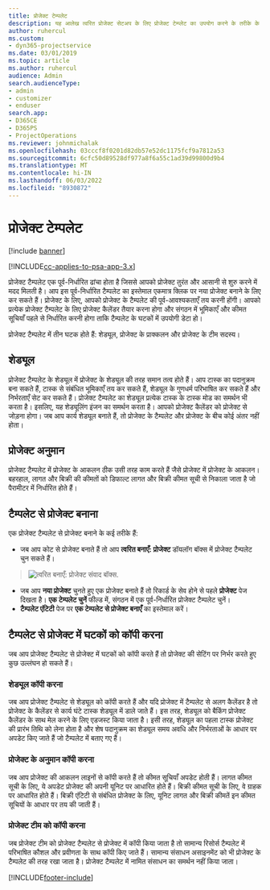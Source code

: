 ```yaml
---
title: प्रोजेक्ट टेम्पलेट
description: यह आलेख त्वरित प्रोजेक्ट सेटअप के लिए प्रोजेक्ट टेम्प्लेट का उपयोग करने के तरीके के बारे में जानकारी प्रदान करता है।
author: ruhercul
ms.custom:
- dyn365-projectservice
ms.date: 03/01/2019
ms.topic: article
ms.author: ruhercul
audience: Admin
search.audienceType:
- admin
- customizer
- enduser
search.app:
- D365CE
- D365PS
- ProjectOperations
ms.reviewer: johnmichalak
ms.openlocfilehash: 03cccf8f0201d82db57e52dc1175fcf9a7812a53
ms.sourcegitcommit: 6cfc50d89528df977a8f6a55c1ad39d99800d9b4
ms.translationtype: MT
ms.contentlocale: hi-IN
ms.lasthandoff: 06/03/2022
ms.locfileid: "8930872"
---
```

# <a name="project-templates"></a>प्रोजेक्ट टेम्पलेट 

[!include [banner](../includes/psa-now-project-operations.md)]

[!INCLUDE[cc-applies-to-psa-app-3.x](../includes/cc-applies-to-psa-app-3x.md)]

प्रोजेक्ट टैम्पलेट एक पूर्व-निर्धारित ढांचा होता है जिससे आपको प्रोजेक्ट तुरंत और आसानी से शुरु करने में मदद मिलती है। आप इस पूर्व-निर्धारित टैम्पलेट का इस्तेमाल एकमात्र क्लिक पर नया प्रोजेक्ट बनाने के लिए कर सकते हैं। प्रोजेक्ट के लिए, आपको प्रोजेक्ट के टैम्पलेट की पूर्व-आवश्यकताएँ तय करनी होंगी। आपको प्रत्येक प्रोजेक्ट टैम्पलेट के लिए प्रोजेक्ट कैलेंडर तैयार करना होगा और संगठन में भूमिकाएँ और कीमत सूचियाँ पहले से निर्धारित करनी होगा ताकि टैम्पलेट के घटकों में उपयोगी डेटा हो।

प्रोजेक्ट टैम्पलेट में तीन घटक होते हैं: शेड्यूल, प्रोजेक्ट के प्राक्कलन और प्रोजेक्ट के टीम सदस्य।

## <a name="schedule"></a>शेड्यूल

प्रोजेक्ट टैम्पलेट के शेड्यूल में प्रोजेक्ट के शेड्यूल की तरह समान तत्व होते हैं। आप टास्क का पदानुक्रम बना सकते हैं, टास्क से संबंधित भूमिकाएँ तय कर सकते हैं, शेड्यूल के गुणधर्म परिभाषित कर सकते हैं और निर्भरताएँ सेट कर सकते हैं। प्रोजेक्ट टैम्पलेट का शेड्यूल प्रत्येक टास्क के टास्क मोड का समर्थन भी करता है। इसलिए, यह शेड्यूलिंग इंजन का समर्थन करता है। आपको प्रोजेक्ट कैलेंडर को प्रोजेक्ट से जोड़ना होगा। जब आप कार्य शेड्यूल बनाते हैं, तो प्रोजेक्ट के टैम्पलेट और प्रोजेक्ट के बीच कोई अंतर नहीं होता।

## <a name="project-estimates"></a>प्रोजेक्ट अनुमान

प्रोजेक्ट टैम्पलेट में प्रोजेक्ट के आकलन ठीक उसी तरह काम करते हैं जैसे प्रोजेक्ट में प्रोजेक्ट के आकलन। बहरहाल, लागत और बिक्री की कीमतों को डिफाल्ट लागत और बिक्री कीमत सूची से निकाला जाता है जो पैरामीटर में निर्धारित होते हैं।

## <a name="creating-a-project-from-a-template"></a>टैम्पलेट से प्रोजेक्ट बनाना
 
एक प्रोजेक्ट टैम्पलेट से प्रोजेक्ट बनाने के कई तरीके हैं:

- जब आप कोट से प्रोजेक्ट बनाते हैं तो आप **त्वरित बनाएँ: प्रोजेक्ट** डॉयलॉग बॉक्स में प्रोजेक्ट टैम्पलेट चुन सकते हैं।

> ![त्वरित बनाएँ: प्रोजेक्ट संवाद बॉक्स.](media/project-11.png)

- जब आप **नया प्रोजेक्ट** चुनते हुए एक प्रोजेक्ट बनाते हैं तो रिकार्ड के सेव होने से पहले **प्रोजेक्ट** पेज दिखता है। **एक टेम्पलेट चुनें** फील्ड में, संगठन में एक पूर्व-निर्धारित प्रोजेक्ट टैम्पलेट चुनें।
- **टैम्पलेट एंटिटी** पेज पर **एक टेम्पलेट से प्रोजेक्ट बनाएँ** का इस्तेमाल करें।

## <a name="copying-components-of-template-to-project"></a>टैम्पलेट से प्रोजेक्ट में घटकों को कॉपी करना

जब आप प्रोजेक्ट टैम्पलेट से प्रोजेक्ट में घटकों को कॉपी करते हैं तो प्रोजेक्ट की सेटिंग पर निर्भर करते हुए कुछ उल्लंघन हो सकते हैं।

### <a name="copying-the-schedule"></a>शेड्यूल कॉपी करना

जब आप प्रोजेक्ट टैम्पलेट से शेड्यूल को कॉपी करते हैं और यदि प्रोजेक्ट में टैम्पलेट से अलग कैलेंडर है तो प्रोजेक्ट के कैलेंडर से कार्य घंटे टास्क शेड्यूल में डाले जाते हैं। इस तरह, शेड्यूल को बैकिंग प्रोजेक्ट कैलेंडर के साथ मेल करने के लिए एडजस्ट किया जाता है। इसी तरह, शेड्यूल का पहला टास्क प्रोजेक्ट की प्रारंभ तिथि को लेना होता है और शेष पदानुक्रम का शेड्यूल समय अवधि और निर्भरताओं के आधार पर अपडेट किए जाते हैं जो टैम्पलेट में बताए गए हैं। 

### <a name="copying-project-estimates"></a>प्रोजेक्ट के अनुमान कॉपी करना 

जब आप प्रोजेक्ट की आकलन लाइनों से कॉपी करते हैं तो कीमत सूचियाँ अपडेट होती हैं। लागत कीमत सूची के लिए, ये अपडेट प्रोजेक्ट की अपनी यूनिट पर आधारित होते हैं। बिक्री कीमत सूची के लिए, वे ग्राहक पर आधारित होते हैं। बिक्री एंटिटी से संबंधित प्रोजेक्ट के लिए, यूनिट लागत और बिक्री कीमतें इन कीमत सूचियों के आधार पर तय की जाती हैं।

### <a name="copying-a-project-team"></a>प्रोजेक्ट टीम को कॉपी करना

जब प्रोजेक्ट टीम को प्रोजेक्ट टैम्पलेट से प्रोजेक्ट में कॉपी किया जाता है तो सामान्य रिसोर्स टैम्पलेट में परिभाषित कौशल और प्रवीणता के साथ कॉपी किए जाते हैं। सामान्य संसाधन असाइनमेंट को भी प्रोजेक्ट के टैम्पलेट की तरह रखा जाता है। प्रोजेक्ट टैम्पलेट में नामित संसाधन का समर्थन नहीं किया जाता।


[!INCLUDE[footer-include](../includes/footer-banner.md)]
